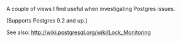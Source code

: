 A couple of views I find useful when investigating Postgres issues.

(Supports Postgres 9.2 and up.)

See also: http://wiki.postgresql.org/wiki/Lock_Monitoring
